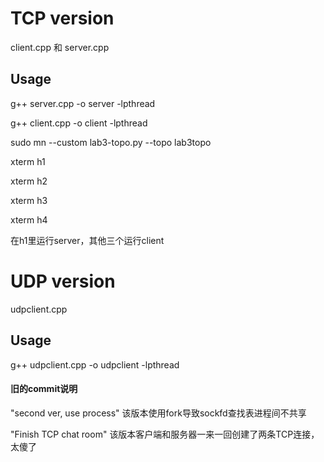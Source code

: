 # TCP version

client.cpp 和 server.cpp 

## Usage
g++ server.cpp -o server -lpthread

g++ client.cpp -o client -lpthread

sudo mn --custom lab3-topo.py --topo lab3topo

xterm h1

xterm h2

xterm h3

xterm h4

在h1里运行server，其他三个运行client

# UDP version

udpclient.cpp

## Usage 

g++ udpclient.cpp -o udpclient -lpthread

#### 旧的commit说明

"second ver, use process" 该版本使用fork导致sockfd查找表进程间不共享

"Finish TCP chat room" 该版本客户端和服务器一来一回创建了两条TCP连接，太傻了